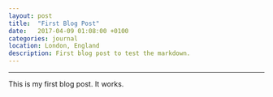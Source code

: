 ```yaml
---
layout: post
title:  "First Blog Post"
date:   2017-04-09 01:08:00 +0100
categories: journal
location: London, England
description: First blog post to test the markdown.
---
```

---
This is my first blog post. It works. 
